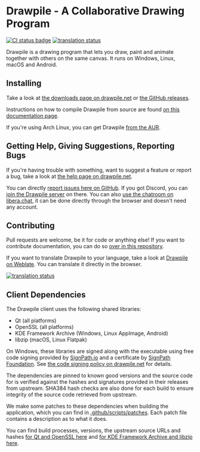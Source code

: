 # Drawpile - A Collaborative Drawing Program

[![CI status badge](../../actions/workflows/main.yml/badge.svg)](../../actions/workflows/main.yml) [![translation status](https://hosted.weblate.org/widgets/drawpile/-/svg-badge.svg)](https://hosted.weblate.org/engage/drawpile/)

Drawpile is a drawing program that lets you draw, paint and animate together with others on the same canvas. It runs on Windows, Linux, macOS and Android.

## Installing

Take a look at [the downloads page on drawpile.net](https://drawpile.net/download/) or [the GitHub releases](https://github.com/drawpile/Drawpile/releases).

Instructions on how to compile Drawpile from source are found [on this documentation page](https://docs.drawpile.net/help/development/buildingfromsource).

If you're using Arch Linux, you can get Drawpile [from the AUR](https://aur.archlinux.org/packages/drawpile).

## Getting Help, Giving Suggestions, Reporting Bugs

If you're having trouble with something, want to suggest a feature or report a bug, take a look at [the help page on drawpile.net](https://drawpile.net/help/).

You can directly [report issues here on GitHub](https://github.com/drawpile/Drawpile/issues). If you got Discord, you can [join the Drawpile server](https://drawpile.net/discord/) on there. You can also [use the chatroom on libera.chat](https://drawpile.net/irc/), it can be done directly through the browser and doesn't need any account.

## Contributing

Pull requests are welcome, be it for code or anything else! If you want to contribute documentation, you can do so [over in this repository](https://github.com/drawpile/drawpile.github.io).

If you want to translate Drawpile to your language, take a look at [Drawpile on Weblate](https://hosted.weblate.org/engage/drawpile/). You can translate it directly in the browser.

[![translation status](https://hosted.weblate.org/widgets/drawpile/-/287x66-grey.png)](https://hosted.weblate.org/engage/drawpile/)

## Client Dependencies

The Drawpile client uses the following shared libraries:

* Qt (all platforms)
* OpenSSL (all platforms)
* KDE Framework Archive (Windows, Linux AppImage, Android)
* libzip (macOS, Linux Flatpak)

On Windows, these libraries are signed along with the executable using free code signing provided by [SignPath.io](https://about.signpath.io/) and a  certificate by [SignPath Foundation](https://signpath.org/). See [the code signing policy on drawpile.net](https://drawpile.net/codesigningpolicy/) for details.

The dependencies are pinned to known good versions and the source code for is verified against the hashes and signatures provided in their releases from upstream. SHA384 hash checks are also done for each build to ensure integrity of the source code retrieved from upstream.

We make some patches to these dependencies when building the application, which you can find in [.github/scripts/patches](.github/scripts/patches). Each patch file contains a description as to what it does.

You can find build processes, versions, the upstream source URLs and hashes [for Qt and OpenSSL here](.github/scripts/build-qt.cmake) and [for KDE Framework Archive and libzip here](.github/scripts/build-other.cmake).
